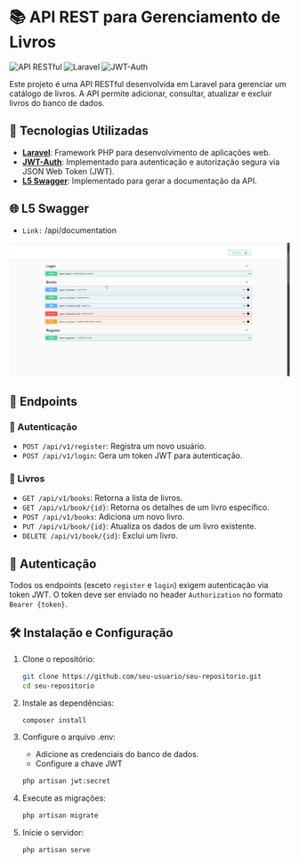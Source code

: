 # 📚 API REST para Gerenciamento de Livros

![API RESTful](https://img.shields.io/badge/API-RESTful-blue)
![Laravel](https://img.shields.io/badge/Laravel-Framework-red)
![JWT-Auth](https://img.shields.io/badge/JWT-Auth-green)

Este projeto é uma API RESTful desenvolvida em Laravel para gerenciar um catálogo de livros. A API permite adicionar, consultar, atualizar e excluir livros do banco de dados.

## 🚀 Tecnologias Utilizadas

- **[Laravel](https://laravel.com/)**: Framework PHP para desenvolvimento de aplicações web.
- **[JWT-Auth](https://jwt.io/)**: Implementado para autenticação e autorização segura via JSON Web Token (JWT).
- **[L5 Swagger](https://github.com/DarkaOnLine/L5-Swagger)**: Implementado para gerar a documentação da API.

## 🌐 L5 Swagger
- `Link:` /api/documentation

![Swagger-Panel](resources/assets/endpoints-panel.png)

## 📌 Endpoints

### 🔑 Autenticação

- `POST /api/v1/register`: Registra um novo usuário.
- `POST /api/v1/login`: Gera um token JWT para autenticação.

### 📖 Livros

- `GET /api/v1/books`: Retorna a lista de livros.
- `GET /api/v1/book/{id}`: Retorna os detalhes de um livro específico.
- `POST /api/v1/books`: Adiciona um novo livro.
- `PUT /api/v1/book/{id}`: Atualiza os dados de um livro existente.
- `DELETE /api/v1/book/{id}`: Exclui um livro.

## 🔐 Autenticação

Todos os endpoints (exceto `register` e `login`) exigem autenticação via token JWT. O token deve ser enviado no header `Authorization` no formato `Bearer {token}`.

## 🛠️ Instalação e Configuração

1. Clone o repositório:

   ```bash
   git clone https://github.com/seu-usuario/seu-repositorio.git
   cd seu-repositorio
   
2. Instale as dependências:

    ```bash
   composer install
   
3. Configure o arquivo .env:

   - Adicione as credenciais do banco de dados.
   - Configure a chave JWT
    
    ```bash
   php artisan jwt:secret

4. Execute as migrações:

    ```bash
   php artisan migrate

5. Inicie o servidor:

    ```bash
   php artisan serve
